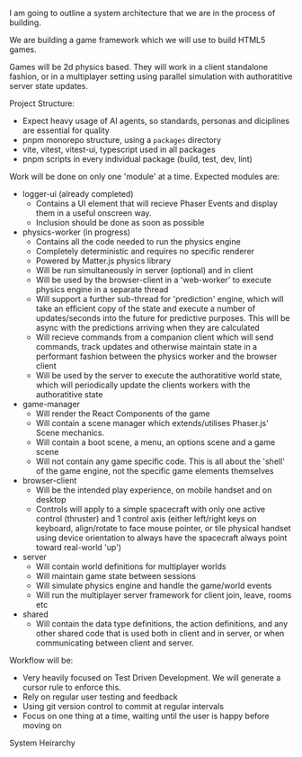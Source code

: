 I am going to outline a system architecture that we are in the process of building.

We are building a game framework which we will use to build HTML5 games.

Games will be 2d physics based. They will work in a client standalone fashion, or in a multiplayer setting using parallel simulation with authoratitive server state updates.

Project Structure:

- Expect heavy usage of AI agents, so standards, personas and diciplines are essential for quality
- pnpm monorepo structure, using a `packages` directory
- vite, vitest, vitest-ui, typescript used in all packages
- pnpm scripts in every individual package (build, test, dev, lint)

Work will be done on only one 'module' at a time. Expected modules are:

- logger-ui (already completed)
  - Contains a UI element that will recieve Phaser Events and display them in a useful onscreen way.
  - Inclusion should be done as soon as possible
- physics-worker (in progress)
  - Contains all the code needed to run the physics engine
  - Completely deterministic and requires no specific renderer
  - Powered by Matter.js physics library
  - Will be run simultaneously in server (optional) and in client
  - Will be used by the browser-client in a 'web-worker' to execute physics engine in a separate thread
  - Will support a further sub-thread for 'prediction' engine, which will take an efficient copy of the state and execute a number of updates/seconds into the future for predictive purposes. This will be async with the predictions arriving when they are calculated
  - Will recieve commands from a companion client which will send commands, track updates and otherwise maintain state in a performant fashion between the physics worker and the browser client
  - Will be used by the server to execute the authoratitive world state, which will periodically update the clients workers with the authoratitive state
- game-manager
  - Will render the React Components of the game
  - Will contain a scene manager which extends/utilises Phaser.js' Scene mechanics.
  - Will contain a boot scene, a menu, an options scene and a game scene
  - Will not contain any game specific code. This is all about the 'shell' of the game engine, not the specific game elements themselves
- browser-client
  - Will be the intended play experience, on mobile handset and on desktop
  - Controls will apply to a simple spacecraft with only one active control (thruster) and 1 control axis (either left/right keys on keyboard, align/rotate to face mouse pointer, or tile physical handset using device orientation to always have the spacecraft always point toward real-world 'up')
- server
  - Will contain world definitions for multiplayer worlds
  - Will maintain game state between sessions
  - Will simulate physics engine and handle the game/world events
  - Will run the multiplayer server framework for client join, leave, rooms etc
- shared
  - Will contain the data type definitions, the action definitions, and any other shared code that is used both in client and in server, or when communicating between client and server.

Workflow will be:

- Very heavily focused on Test Driven Development. We will generate a cursor rule to enforce this.
- Rely on regular user testing and feedback
- Using git version control to commit at regular intervals
- Focus on one thing at a time, waiting until the user is happy before moving on

System Heirarchy
